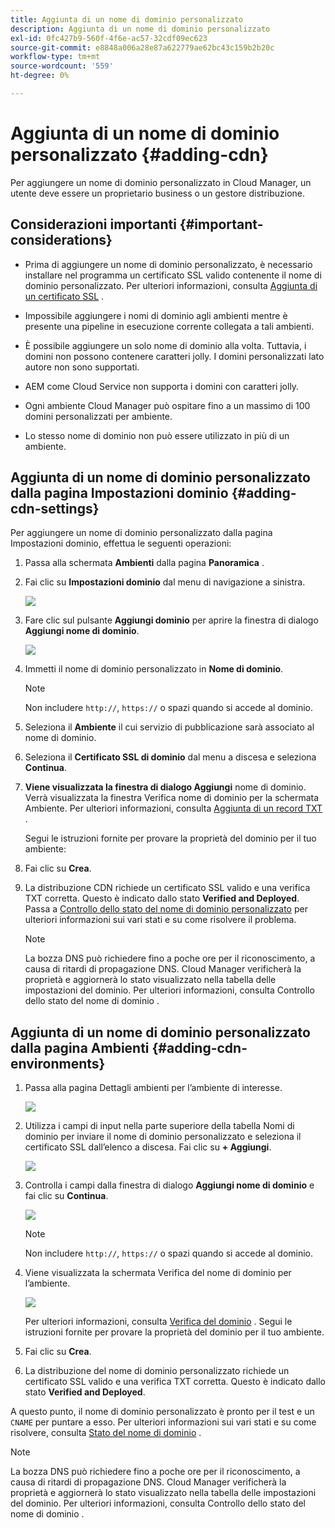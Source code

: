 ```yaml
---
title: Aggiunta di un nome di dominio personalizzato
description: Aggiunta di un nome di dominio personalizzato
exl-id: 0fc427b9-560f-4f6e-ac57-32cdf09ec623
source-git-commit: e8848a006a28e87a622779ae62bc43c159b2b20c
workflow-type: tm+mt
source-wordcount: '559'
ht-degree: 0%

---
```


# Aggiunta di un nome di dominio personalizzato {#adding-cdn}

Per aggiungere un nome di dominio personalizzato in Cloud Manager, un utente deve essere un proprietario business o un gestore distribuzione.

## Considerazioni importanti {#important-considerations}

* Prima di aggiungere un nome di dominio personalizzato, è necessario installare nel programma un certificato SSL valido contenente il nome di dominio personalizzato. Per ulteriori informazioni, consulta [Aggiunta di un certificato SSL](/help/implementing/cloud-manager/managing-ssl-certifications/add-ssl-certificate.md) .

* Impossibile aggiungere i nomi di dominio agli ambienti mentre è presente una pipeline in esecuzione corrente collegata a tali ambienti.

* È possibile aggiungere un solo nome di dominio alla volta. Tuttavia, i domini non possono contenere caratteri jolly. I domini personalizzati lato autore non sono supportati.

* AEM come Cloud Service non supporta i domini con caratteri jolly.

* Ogni ambiente Cloud Manager può ospitare fino a un massimo di 100 domini personalizzati per ambiente.

* Lo stesso nome di dominio non può essere utilizzato in più di un ambiente.

## Aggiunta di un nome di dominio personalizzato dalla pagina Impostazioni dominio {#adding-cdn-settings}

Per aggiungere un nome di dominio personalizzato dalla pagina Impostazioni dominio, effettua le seguenti operazioni:

1. Passa alla schermata **Ambienti** dalla pagina **Panoramica** .

1. Fai clic su **Impostazioni dominio** dal menu di navigazione a sinistra.

   ![](/help/implementing/cloud-manager/assets/cdn/cdn-create.png)

1. Fare clic sul pulsante **Aggiungi dominio** per aprire la finestra di dialogo **Aggiungi nome di dominio**.

   ![](/help/implementing/cloud-manager/assets/cdn/cdn-create2.png)

1. Immetti il nome di dominio personalizzato in **Nome di dominio**.

   >[!NOTE]
   >Non includere `http://`, `https://` o spazi quando si accede al dominio.

1. Seleziona il **Ambiente** il cui servizio di pubblicazione sarà associato al nome di dominio.

1. Seleziona il **Certificato SSL di dominio** dal menu a discesa e seleziona **Continua**.

1. **Viene visualizzata la finestra di dialogo Aggiungi** nome di dominio. Verrà visualizzata la finestra Verifica nome di dominio per la schermata Ambiente. Per ulteriori informazioni, consulta [Aggiunta di un record TXT](/help/implementing/cloud-manager/custom-domain-names/add-text-record.md) .

   Segui le istruzioni fornite per provare la proprietà del dominio per il tuo ambiente:

1. Fai clic su **Crea**.
1. La distribuzione CDN richiede un certificato SSL valido e una verifica TXT corretta. Questo è indicato dallo stato **Verified and Deployed**.
Passa a [Controllo dello stato del nome di dominio personalizzato](/help/implementing/cloud-manager/custom-domain-names/check-domain-name-status.md) per ulteriori informazioni sui vari stati e su come risolvere il problema.

   >[!NOTE]
   >La bozza DNS può richiedere fino a poche ore per il riconoscimento, a causa di ritardi di propagazione DNS. Cloud Manager verificherà la proprietà e aggiornerà lo stato visualizzato nella tabella delle impostazioni del dominio. Per ulteriori informazioni, consulta Controllo dello stato del nome di dominio .

## Aggiunta di un nome di dominio personalizzato dalla pagina Ambienti {#adding-cdn-environments}

1. Passa alla pagina Dettagli ambienti per l’ambiente di interesse.

   ![](/help/implementing/cloud-manager/assets/cdn/cdn-create4.png)

1. Utilizza i campi di input nella parte superiore della tabella Nomi di dominio per inviare il nome di dominio personalizzato e seleziona il certificato SSL dall’elenco a discesa. Fai clic su **+ Aggiungi**.

   ![](/help/implementing/cloud-manager/assets/cdn/cdn-create3.png)

1. Controlla i campi dalla finestra di dialogo **Aggiungi nome di dominio** e fai clic su **Continua**.

   ![](/help/implementing/cloud-manager/assets/cdn/cdn-create5.png)

   >[!NOTE]
   >Non includere `http://`, `https://` o spazi quando si accede al dominio.

1. Viene visualizzata la schermata Verifica del nome di dominio per l’ambiente.

   ![](/help/implementing/cloud-manager/assets/cdn/cdn-create6.png)

   Per ulteriori informazioni, consulta [Verifica del dominio](/help/implementing/cloud-manager/custom-domain-names/add-text-record.md) . Segui le istruzioni fornite per provare la proprietà del dominio per il tuo ambiente.

1. Fai clic su **Crea**.

1. La distribuzione del nome di dominio personalizzato richiede un certificato SSL valido e una verifica TXT corretta. Questo è indicato dallo stato **Verified and Deployed**.

A questo punto, il nome di dominio personalizzato è pronto per il test e un `CNAME` per puntare a esso. Per ulteriori informazioni sui vari stati e su come risolvere, consulta [Stato del nome di dominio](/help/implementing/cloud-manager/custom-domain-names/check-domain-name-status.md) .

>[!NOTE]
>La bozza DNS può richiedere fino a poche ore per il riconoscimento, a causa di ritardi di propagazione DNS. Cloud Manager verificherà la proprietà e aggiornerà lo stato visualizzato nella tabella delle impostazioni del dominio. Per ulteriori informazioni, consulta Controllo dello stato del nome di dominio .
